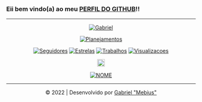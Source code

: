 ### Eii bem vindo(a) ao meu [PERFIL DO GITHUB](https://github.com/gabrielhfm)!!
---
</p>
<p align="center">
<a href="#"><img title="Gabriel" src="https://img.shields.io/badge/og4briel-green?colorA=%23ff0000&colorB=%2307e4&style=for-the-badge"></a>
</p>
<p align="center">
<a href="https://github.com/gabrielhfm"><img title="Planejamentos" src="https://img.shields.io/badge/Planejamentos-blue.svg?style=for-the-badge&logo=github"></a>
</p>
</p>
<p align="center">
<a href="https://github.com/gabrielhfm"><img title="Seguidores" src="https://img.shields.io/github/followers/gabrielhfm?label=Seguidores&color=blue&style=flat-square"></a>
<a href="https://github.com/gabrielhfm"><img title="Estrelas" src="https://img.shields.io/github/stars/gabrielhfm?label=Estrelas&color=blue&style=flat-square"></a>
<a href="https://github.com/gabrielhfm"><img title="Trabalhos" src="https://img.shields.io/github/forks/gabrielhfm?label=Trabalhos&color=blue&style=flat-square"></a>
<a href="https://github.com/gabrielhfm"><img title="Visualizacoes" src="https://img.shields.io/github/watchers/gabrielhfm?label=Visualizacoes&color=blue&style=flat-square"></a>
</p>
</p>
<p align="center">
<a href="https://instagram.com/o_g4briel_"><img src="https://image.flaticon.com/icons/svg/174/174855.svg" alt="Instagram" width="20" height="20"></a>
</p>
</p>
<p align="center">
<a href="https://gabrielhfm.github.io/"><img title="NOME" src="https://img.shields.io/badge/SITE-blue.svg?style=for-the-badge&logo=github"></a>
</p>

---
<p align="center">           
<a class="copyright">&copy; 2022 | Desenvolvido por <a href="https://github.com/gabrielhfm/MIT-License/blob/main/LICENSE" target="_blank">Gabriel "Mebius"</a></p>

